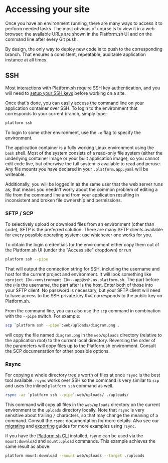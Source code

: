 # Accessing your site

Once you have an environment running, there are many ways to access it to perform needed tasks. The most obvious of course is to view it in a web browser; the available URLs are shown in the Platform.sh UI and on the command line after every Git push.

By design, the only way to deploy new code is to push to the corresponding branch.  That ensures a consistent, repeatable, auditable application instance at all times.

## SSH

Most interactions with Platform.sh require SSH key authentication, and you will need to [setup your SSH keys](/development/ssh.md) before working on a site.

Once that's done, you can easily access the command line on your application container over SSH. To login to the environment that corresponds to your current branch, simply type:

```bash
platform ssh
```

To login to some other environment, use the `-e` flag to specify the environment.  

The application container is a fully working Linux environment using the `bash` shell.  Most of the system consists of a read-only file system (either the underlying container image or your built application image), so you cannot edit code live, but otherwise the full system is available to read and peruse.  Any file mounts you have declared in your `.platform.app.yaml` will be writeable.

Additionally, you will be logged in as the same user that the web server runs as; that means you needn't worry about the common problem of editing a file from the command line and from your application resulting in inconsistent and broken file ownership and permissions.

### SFTP / SCP

To selectively upload or download files from an environment (other than code), SFTP is the preferred solution.  There are many SFTP clients available for every possible operating system; use whichever one works for you.  

To obtain the login credentials for the environment either copy them out of the Platform.sh UI (under the "Access site" dropdown) or run 

```bash
platform ssh --pipe
```

That will output the connection string for SSH, including the username and host for the current project and environment.  It will look something like `<project ID>-<environment ID>--app@ssh.us.platform.sh`.  The part before the `@` is the username, the part after is the host.  Enter both of those into your SFTP client.  No password is necessary, but your SFTP client will need to have access to the SSH private key that corresponds to the public key on Platform.sh.

From the command line, you can also use the `scp` command in combination with the `--pipe` switch.  For example:

```bash
scp `platform ssh --pipe`:web/uploads/diagram.png .
```

will copy the file named `diagram.png` in the `web/uploads` directory (relative to the application root) to the current local directory.  Reversing the order of the parameters will copy files up to the Platform.sh environment.  Consult the SCP documentation for other possible options.

### Rsync

For copying a whole directory tree's worth of files at once `rsync` is the best tool available.  `rsync` works over SSH so the command is very similar to `scp` and uses the inlined `platform ssh` command as well.

```bash
rsync -az `platform ssh --pipe`:web/uploads/ ./uploads/
```

This command will copy all files in the `web/uploads` directory on the current environment to the `uploads` directory locally.  Note that `rsync` is very sensitive about trailing `/` characters, so that may change the meaning of a command.  Consult the `rsync` documentation for more details.  Also see our [migrating](/tutorials/migrating.md) and [exporting](/tutorials/exporting.md) guides for more examples using `rsync`.

If you have the [Platform.sh CLI](/gettingstarted/cli.md) installed, rsync can be used via the `mount:download` and `mount:upload` commands. This example achieves the same result as above:

```bash
platform mount:download --mount web/uploads --target ./uploads
```

